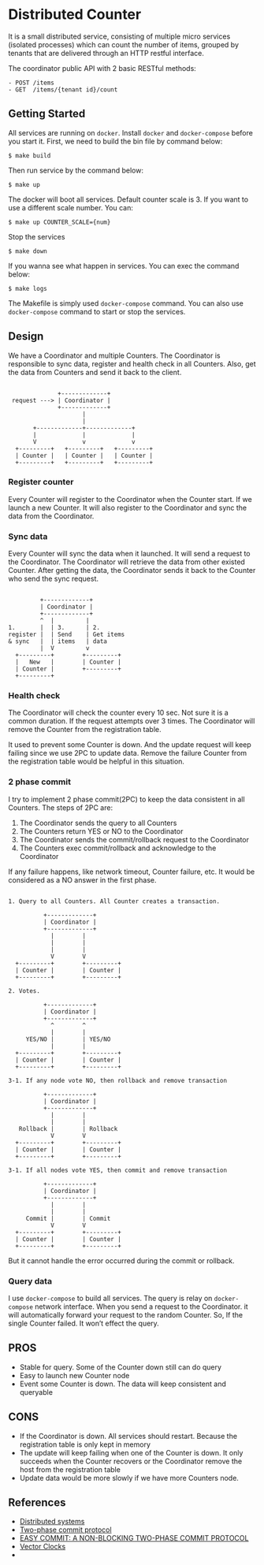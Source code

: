 # Distributed Counter

It is a small distributed service, consisting of multiple micro services (isolated processes) which can count the number of items, grouped by tenants that are delivered through an HTTP restful interface.

The coordinator public API with 2 basic RESTful methods:

```
- POST /items
- GET  /items/{tenant id}/count
```

## Getting Started

All services are running on `docker`. Install `docker` and `docker-compose` before you start it. First, we need to build the bin file by command below:

```
$ make build
```

Then run service by the command below:

```
$ make up
```

The docker will boot all services. Default counter scale is 3. If you want to use a different scale number. You can:

```
$ make up COUNTER_SCALE={num}
```

Stop the services

```
$ make down
```

If you wanna see what happen in services. You can exec the command below:

```
$ make logs
```

The Makefile is simply used `docker-compose` command. You can also use `docker-compose` command to start or stop the services.

## Design

We have a Coordinator and multiple Counters. The Coordinator is responsible to sync data, register and health check in all Counters. Also, get the data from Counters and send it back to the client.

```

              +-------------+
 request ---> | Coordinator |
              +-------------+
                     |
                     |
       +-------------+-------------+
       |             |             |
       V             v             v
  +---------+   +---------+   +---------+
  | Counter |   | Counter |   | Counter |
  +---------+   +---------+   +---------+

```

### Register counter

Every Counter will register to the Coordinator when the Counter start. If we launch a new Counter. It will also register to the Coordinator and sync the data from the Coordinator.

### Sync data

Every Counter will sync the data when it launched. It will send a request to the Coordinator. The Coordinator will retrieve the data from other existed Counter. After getting the data, the Coordinator sends it back to the Counter who send the sync request.

```

         +-------------+
         | Coordinator |
         +-------------+
         ^  |         |
1.       |  | 3.      | 2.
register |  | Send    | Get items 
& sync   |  | items   | data
         |  V         v
  +---------+        +---------+
  |   New   |        | Counter |
  | Counter |        +---------+
  +---------+

```

### Health check

The Coordinator will check the counter every 10 sec. Not sure it is a common duration. If the request attempts over 3 times. The Coordinator will remove the Counter from the registration table.

It used to prevent some Counter is down. And the update request will keep failing since we use 2PC to update data. Remove the failure Counter from the registration table would be helpful in this situation.

### 2 phase commit

I try to implement 2 phase commit(2PC) to keep the data consistent in all Counters. The steps of 2PC are:

1. The Coordinator sends the query to all Counters
2. The Counters return YES or NO to the Coordinator
3. The Coordinator sends the commit/rollback request to the Coordinator
4. The Counters exec commit/rollback and acknowledge to the Coordinator

If any failure happens, like network timeout, Counter failure, etc. It would be considered as a NO answer in the first phase.

```

1. Query to all Counters. All Counter creates a transaction.

          +-------------+
          | Coordinator |
          +-------------+
            |        |
            |        |
            |        |
            V        V
  +---------+        +---------+
  | Counter |        | Counter |
  +---------+        +---------+

2. Votes.

          +-------------+
          | Coordinator |
          +-------------+
            ^        ^
            |        |
     YES/NO |        | YES/NO
            |        |
  +---------+        +---------+
  | Counter |        | Counter |
  +---------+        +---------+

3-1. If any node vote NO, then rollback and remove transaction

          +-------------+
          | Coordinator |
          +-------------+
            |        |
            |        |
   Rollback |        | Rollback
            V        V
  +---------+        +---------+
  | Counter |        | Counter |
  +---------+        +---------+

3-1. If all nodes vote YES, then commit and remove transaction

          +-------------+
          | Coordinator |
          +-------------+
            |        |
            |        |
     Commit |        | Commit
            V        V
  +---------+        +---------+
  | Counter |        | Counter |
  +---------+        +---------+

```

But it cannot handle the error occurred during the commit or rollback.

### Query data

I use `docker-compose` to build all services. The query is relay on `docker-compose` network interface. When you send a request to the Coordinator. it will automatically forward your request to the random Counter. So, If the single Counter failed. It won’t effect the query.

## PROS

- Stable for query. Some of the Counter down still can do query
- Easy to launch new Counter node
- Event some Counter is down. The data will keep consistent and queryable

## CONS

- If the Coordinator is down. All services should restart. Because the registration table is only kept in memory
- The update will keep failing when one of the Counter is down. It only succeeds when the Counter recovers or the Coordinator remove the host from the registration table
- Update data would be more slowly if we have more Counters node.

## References

- [Distributed systems](http://book.mixu.net/distsys/)
- [Two-phase commit protocol](https://en.wikipedia.org/wiki/Two-phase_commit_protocol)
- [EASY COMMIT: A NON-BLOCKING TWO-PHASE COMMIT PROTOCOL](https://pdfs.semanticscholar.org/fcf2/eda96a3e71cbb2efce558384dc39415251be.pdf)
- [Vector Clocks](http://courses.cs.vt.edu/~cs5204/fall00/vector_clocks.html)
- 